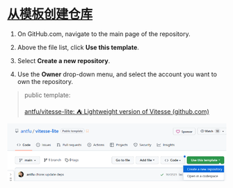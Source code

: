 # [从模板创建仓库](https://docs.github.com/en/repositories/creating-and-managing-repositories/creating-a-repository-from-a-template)

1. On GitHub.com, navigate to the main page of the repository.
2. Above the file list, click **Use this template**.
3. Select **Create a new repository**.

4. Use the **Owner** drop-down menu, and select the account you want to own the repository.



>  public template:
>
> [antfu/vitesse-lite: ⛺️ Lightweight version of Vitesse (github.com)](https://github.com/antfu/vitesse-lite)

![image-20230106163359414](../../imgs/image-20230106163359414.png)